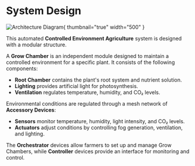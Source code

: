 # System Design

![Architecture Diagram](architecture.png){ thumbnail="true" width="500" }

This automated **Controlled Environment Agriculture** system is designed with a modular structure.

A **Grow Chamber** is an independent module designed to maintain a controlled environment for a specific plant. It
consists of the following components:

- **Root Chamber** contains the plant's root system and nutrient solution.
- **Lighting** provides artificial light for photosynthesis.
- **Ventilation** regulates temperature, humidity, and CO₂ levels.

Environmental conditions are regulated through a mesh network of **Accessory Devices**:

- **Sensors** monitor temperature, humidity, light intensity, and CO₂ levels.
- **Actuators** adjust conditions by controlling fog generation, ventilation, and lighting.

The **Orchestrator** devices allow farmers to set up and manage Grow Chambers, while **Controller** devices provide an
interface for monitoring and control.
